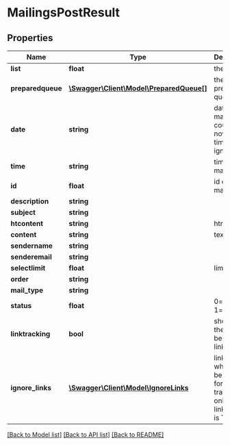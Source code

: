 # MailingsPostResult

## Properties
Name | Type | Description | Notes
------------ | ------------- | ------------- | -------------
**list** | **float** | the list | 
**preparedqueue** | [**\Swagger\Client\Model\PreparedQueue[]**](PreparedQueue.md) | the prepared queue | [optional] 
**date** | **string** | date of the mailing could be now, then time will be ignored | [optional] 
**time** | **string** | time of the mailing | [optional] 
**id** | **float** | id of the mailing | [optional] 
**description** | **string** |  | [optional] 
**subject** | **string** |  | 
**htcontent** | **string** | html mail | 
**content** | **string** | text mail | 
**sendername** | **string** |  | 
**senderemail** | **string** |  | 
**selectlimit** | **float** | limit | [optional] 
**order** | **string** |  | [optional] 
**mail_type** | **string** |  | [optional] 
**status** | **float** | 0&#x3D;inactive 1&#x3D;active | [optional] 
**linktracking** | **bool** | should be the content be linktracked | [optional] 
**ignore_links** | [**\Swagger\Client\Model\IgnoreLinks**](IgnoreLinks.md) | links of which will be ignored for the tracking, only used if linktracking is True | [optional] 

[[Back to Model list]](../README.md#documentation-for-models) [[Back to API list]](../README.md#documentation-for-api-endpoints) [[Back to README]](../README.md)


